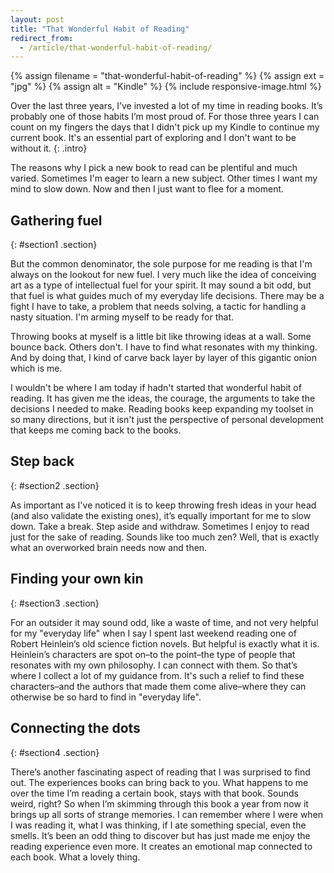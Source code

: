 ```yaml
---
layout: post
title: "That Wonderful Habit of Reading"
redirect_from:
  - /article/that-wonderful-habit-of-reading/
---
```


{% assign filename = "that-wonderful-habit-of-reading" %}
{% assign ext = "jpg" %}
{% assign alt = "Kindle" %}
{% include responsive-image.html %}

Over the last three years, I’ve invested a lot of my time in reading books. It’s probably one of those habits I’m most proud of. For those three years I can count on my fingers the days that I didn't pick up my Kindle to continue my current book. It's an essential part of exploring and I don't want to be without it.
{: .intro}

The reasons why I pick a new book to read can be plentiful and much varied. Sometimes I'm eager to learn a new subject. Other times I want my mind to slow down. Now and then I just want to flee for a moment.


## Gathering fuel
{: #section1 .section}

But the common denominator, the sole purpose for me reading is that I'm always on the lookout for new fuel. I very much like the idea of conceiving art as a type of intellectual fuel for your spirit. It may sound a bit odd, but that fuel is what guides much of my everyday life decisions. There may be a fight I have to take, a problem that needs solving, a tactic for handling a nasty situation. I'm arming myself to be ready for that.

Throwing books at myself is a little bit like throwing ideas at a wall. Some bounce back. Others don't. I have to find what resonates with my thinking. And by doing that, I kind of carve back layer by layer of this gigantic onion which is me.

I wouldn't be where I am today if hadn't started that wonderful habit of reading. It has given me the ideas, the courage, the arguments to take the decisions I needed to make. Reading books keep expanding my toolset in so many directions, but it isn't just the perspective of personal development that keeps me coming back to the books.


## Step back
{: #section2 .section}

As important as I've noticed it is to keep throwing fresh ideas in your head (and also validate the existing ones), it’s equally important for me to slow down. Take a break. Step aside and withdraw. Sometimes I enjoy to read just for the sake of reading. Sounds like too much zen? Well, that is exactly what an overworked brain needs now and then.


## Finding your own kin
{: #section3 .section}

For an outsider it may sound odd, like a waste of time, and not very helpful for my "everyday life" when I say I spent last weekend reading one of Robert Heinlein’s old science fiction novels. But helpful is exactly what it is. Heinlein’s characters are spot on–to the point–the type of people that resonates with my own philosophy. I can connect with them. So that’s where I collect a lot of my guidance from. It's such a relief to find these characters–and the authors that made them come alive–where they can otherwise be so hard to find in "everyday life".


## Connecting the dots
{: #section4 .section}

There’s another fascinating aspect of reading that I was surprised to find out. The experiences books can bring back to you. What happens to me over the time I’m reading a certain book, stays with that book. Sounds weird, right? So when I’m skimming through this book a year from now it brings up all sorts of strange memories. I can remember where I were when I was reading it, what I was thinking, if I ate something special, even the smells. It’s been an odd thing to discover but has just made me enjoy the reading experience even more. It creates an emotional map connected to each book. What a lovely thing.
